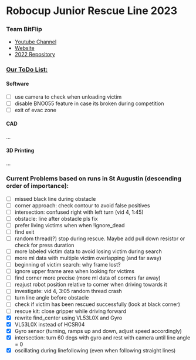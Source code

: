 # Robocup Junior Rescue Line 2023
### Team BitFlip


* [Youtube Channel](https://www.youtube.com/channel/UCC9BH-tkFcYVH9Up8JBV4LQ)
* [Website](http://kraemer123.de/)
* [2022 Repository](https://github.com/saegersven/robocup)

### <u>Our ToDo List:</u>

#### Software

- [ ] use camera to check when unloading victim
- [ ] disable BNO055 feature in case its broken during competition
- [ ] exit of evac zone

#### CAD
...
#### 3D Printing
...
### Current Problems based on runs in St Augustin (descending order of importance):
- [ ] missed black line during obstacle
- [ ] corner approach: check contour to avoid false positives
- [ ] intersection: confused right with left turn (vid 4, 1:45)
- [ ] obstacle: line after obstacle pls fix
- [ ] prefer living victims when when !ignore_dead 
- [ ] find exit
- [ ] random thread(?) stop during rescue. Maybe add pull down resistor or check for press  duration
- [ ] more labeled victim data to avoid losing victim during search
- [ ] more ml data with multiple victim overlapping (and far away)
- [ ] beginning of victim search: why frame lost?
- [ ] ignore upper frame area when looking for victims
- [ ] find corner more precise (more ml data of corners far away)
- [ ] reajust robot position relative to corner when driving towards it
- [ ] investigate: vid 4, 3:05 random thread crash
- [ ] turn line angle before obstacle
- [ ] check if victim has been rescued successfully (look at black corner)
- [ ] rescue kit: close gripper while driving forward 
- [X] rewrite find_center using VL53L0X and Gyro
- [X] VL53L0X instead of HCSR04
- [X] Gyro sensor (turning, ramps up and down, adjust speed accordingly)
- [X] intersection: turn 60 degs with gyro and rest with camera until line angle = 0
- [X] oscillating during linefollowing (even when following straight lines)